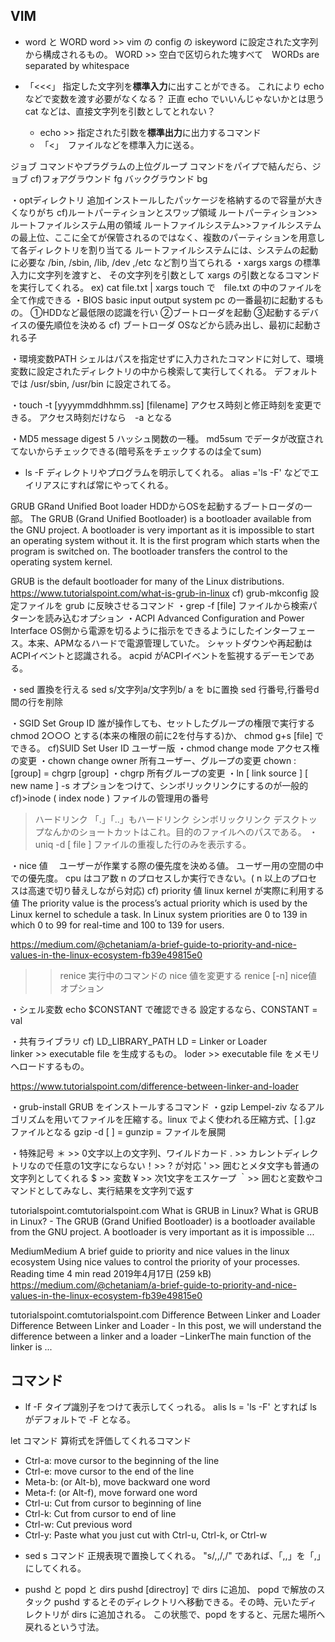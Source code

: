 
## VIM
+ word と WORD
word >> vim の config の iskeyword に設定された文字列から構成されるもの。
WORD >> 空白で区切られた塊すべて　WORDs are separated by whitespace



+ 「<<<」 指定した文字列を**標準入力**に出すことができる。
これにより echo などで変数を渡す必要がなくなる？
正直 echo でいいんじゃないかとは思う<br>
cat などは、直接文字列を引数としてとれない？
  + echo >> 指定された引数を**標準出力**に出力するコマンド
  + 「<」　ファイルなどを標準入力に送る。

ジョブ
コマンドやプラグラムの上位グループ
コマンドをパイプで結んだら、ジョブ
cf)フォアグラウンド fg   バックグラウンド bg

・optディレクトリ
追加インストールしたパッケージを格納するので容量が大きくなりがち
cf)ルートパーティションとスワップ領域
ルートパーティション>>ルートファイルシステム用の領域
ルートファイルシステム>>ファイルシステムの最上位、ここに全てが保管されるのではなく、複数のパーティションを用意して各ディレクトリを割り当てる
ルートファイルシステムには、システムの起動に必要な /bin, /sbin, /lib, /dev ,/etc など割り当てられる
・xargs
xargs の標準入力に文字列を渡すと、
その文字列を引数として xargs の引数となるコマンドを実行してくれる。
ex)
cat file.txt | xargs touch
で　file.txt の中のファイルを全て作成できる
・BIOS basic input output system
pc の一番最初に起動するもの。
①HDDなど最低限の認識を行い
②ブートローダを起動
③起動するデバイスの優先順位を決める
cf) ブートローダ
OSなどから読み出し、最初に起動される子

・環境変数PATH
シェルはパスを指定せずに入力されたコマンドに対して、環境変数に設定されたディレクトリの中から検索して実行してくれる。
デフォルトでは /usr/sbin, /usr/bin に設定されてる。

・touch -t [yyyymmddhhmm.ss] [filename]
アクセス時刻と修正時刻を変更できる。
アクセス時刻だけなら　-a となる

・MD5 message digest 5
ハッシュ関数の一種。
md5sum でデータが改竄されてないからチェックできる(暗号系をチェックするのは全てsum)


+ ls -F
ディレクトリやプログラムを明示してくれる。
alias ='ls -F' などでエイリアスにすれば常にやってくれる。


GRUB GRand Unified Boot loader
HDDからOSを起動するブートローダの一部。
The GRUB (Grand Unified Bootloader) is a bootloader available from the GNU project. A bootloader is very important as it is impossible to start an operating system without it. It is the first program which starts when the program is switched on. The bootloader transfers the control to the operating system kernel.

GRUB is the default bootloader for many of the Linux distributions.
https://www.tutorialspoint.com/what-is-grub-in-linux
cf) grub-mkconfig
設定ファイルを grub に反映させるコマンド
・grep -f [file]
ファイルから検索パターンを読み込むオプション
・ACPI Advanced Configuration and Power Interface
OS側から電源を切るように指示をできるようにしたインターフェース。本来、APMなるハードで電源管理していた。
シャットダウンや再起動はACPIイベントと認識される。
acpid がACPIイベントを監視するデーモンである。

・sed  置換を行える
sed s/文字列a/文字列b/   a を bに置換
sed  行番号,行番号d  間の行を削除

・SGID Set Group ID
誰が操作しても、セットしたグループの権限で実行する
chmod 2○○○ とする(本来の権限の前に2を付与する)か、 chmod g+s [file] でできる。
cf)SUID Set User ID
ユーザー版
・chmod  change mode
アクセス権の変更
・chown change owner
所有ユーザー、グループの変更
chown :[group]    =   chgrp [group]
・chgrp
所有グループの変更
・ln [ link source ] [ new name ]
-s オプションをつけて、シンボリックリンクにするのが一般的
cf)>inode     ( index node )
ファイルの管理用の番号
>ハードリンク
「.」「..」もハードリンク
>シンボリックリンク
デスクトップなんかのショートカットはこれ。目的のファイルへのパスである。
・uniq -d [ file ]
ファイルの重複した行のみを表示する。

・nice 値　
ユーザーが作業する際の優先度を決める値。
ユーザー用の空間の中での優先度。
cpu はコア数 n のプロセスしか実行できない。( n 以上のプロセスは高速で切り替えしながら対応)
cf) priority 値
linux kernel が実際に利用する値
The priority value is the process’s actual priority which is used by the Linux kernel to schedule a task.
In Linux system priorities are 0 to 139 in which 0 to 99 for real-time and 100 to 139 for users.

https://medium.com/@chetaniam/a-brief-guide-to-priority-and-nice-values-in-the-linux-ecosystem-fb39e49815e0

>>renice
実行中のコマンドの nice 値を変更する
renice [-n] nice値 オプション

・シェル変数
echo $CONSTANT   で確認できる
設定するなら、CONSTANT = val

・共有ライブラリ
cf) LD_LIBRARY_PATH
LD = Linker  or   Loader   
linker  >>  executable file を生成するもの。
loder  >>  executable file をメモリへロードするもの。

https://www.tutorialspoint.com/difference-between-linker-and-loader

・grub-install
GRUB をインストールするコマンド
・gzip
Lempel-ziv なるアルゴリズムを用いてファイルを圧縮する。linux でよく使われる圧縮方式、[    ].gz ファイルとなる
gzip -d [  ] = gunzip  = ファイルを展開

・特殊記号
＊ >> 0文字以上の文字列、ワイルドカード
. >> カレントディレクトリなので任意の1文字にならない！>> ? が対応
'  >> 囲むとメタ文字も普通の文字列としてくれる
$ >> 変数
¥ >> 次1文字をエスケープ
｀>> 囲むと変数やコマンドとしてみなし、実行結果を文字列で返す

tutorialspoint.comtutorialspoint.com
What is GRUB in Linux?
What is GRUB in Linux? - The GRUB (Grand Unified Bootloader) is a bootloader available from the GNU project. A bootloader is very important as it is impossible ...

MediumMedium
A brief guide to priority and nice values in the linux ecosystem
Using nice values to control the priority of your processes.
Reading time
4 min read
2019年4月17日 (259 kB)
https://medium.com/@chetaniam/a-brief-guide-to-priority-and-nice-values-in-the-linux-ecosystem-fb39e49815e0


tutorialspoint.comtutorialspoint.com
Difference Between Linker and Loader
Difference Between Linker and Loader - In this post, we will understand the difference between a linker and a loader −LinkerThe main function of the linker is ...







## コマンド
+ lf -F
タイプ識別子をつけて表示してくっれる。
alis ls = 'ls -F' とすれば ls がデフォルトで -F となる。


let コマンド
算術式を評価してくれるコマンド

- Ctrl-a:  move cursor to the beginning of the line
- Ctrl-e:  move cursor to the end of the line
- Meta-b:  (or Alt-b), move backward one word
- Meta-f:  (or Alt-f), move forward one word
- Ctrl-u:  Cut from cursor to beginning of line
- Ctrl-k:  Cut from cursor to end of line
- Ctrl-w:  Cut previous word
- Ctrl-y:  Paste what you just cut with Ctrl-u, Ctrl-k, or
           Ctrl-w


+ sed s コマンド
正規表現で置換してくれる。
"s/,,/,/"  であれば、「,,」を「,」にしてくれる。

+ pushd と popd と dirs
pushd [directroy] で dirs に追加、 popd で解放のスタック
pushd するとそのディレクトリへ移動できる。その時、元いたディレクトリが dirs に追加される。
この状態で、popd をすると、元居た場所へ戻れるという寸法。





